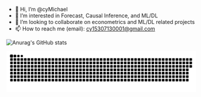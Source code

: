 - 👋 Hi, I’m @cyMichael
- 👀 I’m interested in Forecast, Causal Inference, and ML/DL
- 💞️ I’m looking to collaborate on econometrics and ML/DL related projects
- 📫 How to reach me (email): cy15307130001@gmail.com

<!---
cyMichael/cyMichael is a ✨ special ✨ repository because its `README.md` (this file) appears on your GitHub profile.
You can click the Preview link to take a look at your changes.
--->

![Anurag's GitHub stats](https://github-readme-stats.vercel.app/api?username=cyMichael&show_icons=true&theme=radical)

<a href=#><img src="contributions.svg"></a>
